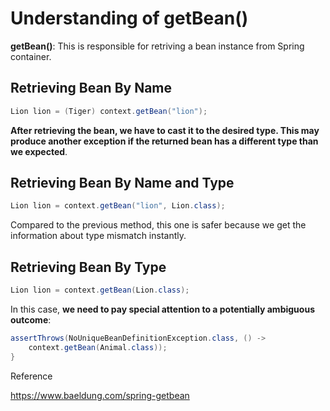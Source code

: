 # Understanding of getBean()

**getBean()**: This is responsible for retriving a bean instance from Spring container.

## Retrieving Bean By Name

```java
Lion lion = (Tiger) context.getBean("lion");
```

**After retrieving the bean, we have to cast it to the desired type. This may produce another exception if the returned bean has a different type than we expected**.

## Retrieving Bean By Name and Type
```java
Lion lion = context.getBean("lion", Lion.class);
```

Compared to the previous method, this one is safer because we get the information about type mismatch instantly.

## Retrieving Bean By Type
```java
Lion lion = context.getBean(Lion.class);
```

In this case, **we need to pay special attention to a potentially ambiguous outcome**:
```java
assertThrows(NoUniqueBeanDefinitionException.class, () -> 
    context.getBean(Animal.class));
}
```

Reference

https://www.baeldung.com/spring-getbean

